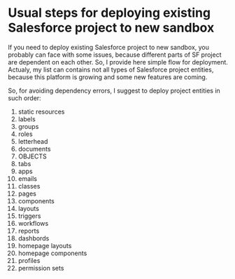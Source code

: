 Usual steps for deploying existing Salesforce project to new sandbox
=========
If you need to deploy existing Salesforce project to new sandbox, you probably can face with some issues, because different parts of SF project are dependent on each other. So, I provide here simple flow for deployment. Actualy, my list can contains not all types of Salesforce project entities, because this platform is growing and some new features are coming.

So, for avoiding dependency errors, I suggest to deploy project entities in such order:
1. static resources
2. labels
3. groups
4. roles
5. letterhead
6. documents
7. OBJECTS
8. tabs
9. apps
10. emails
11. classes
12. pages
13. components
14. layouts
15. triggers
16. workflows
17. reports
18. dashbords
19. homepage layouts 
20. homepage components
21. profiles
22. permission sets
